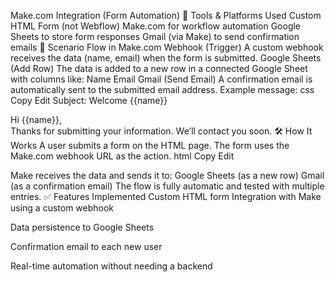 Make.com Integration (Form Automation)
🧩 Tools & Platforms Used
Custom HTML Form (not Webflow)
Make.com for workflow automation
Google Sheets to store form responses
Gmail (via Make) to send confirmation emails
🔄 Scenario Flow in Make.com
Webhook (Trigger)
A custom webhook receives the data (name, email) when the form is submitted.
Google Sheets (Add Row)
The data is added to a new row in a connected Google Sheet with columns like:
Name
Email
Gmail (Send Email)
A confirmation email is automatically sent to the submitted email address.
Example message:
css
Copy
Edit
Subject: Welcome {{name}}

Hi {{name}},  
Thanks for submitting your information. We’ll contact you soon.
🛠 How It Works
A user submits a form on the HTML page.
The form uses the Make.com webhook URL as the action.
html
Copy
Edit
<form action="https://hook.make.com/your-webhook-id" method="POST">
Make receives the data and sends it to:
Google Sheets (as a new row)
Gmail (as a confirmation email)
The flow is fully automatic and tested with multiple entries.
✅ Features Implemented
Custom HTML form
Integration with Make using a custom webhook

Data persistence to Google Sheets

Confirmation email to each new user

Real-time automation without needing a backend
